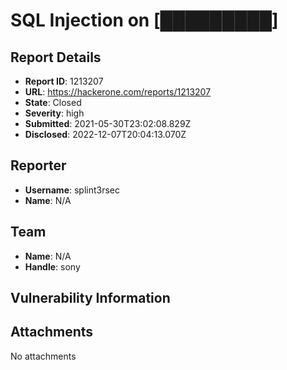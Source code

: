 # SQL Injection on [█████████]

## Report Details
- **Report ID**: 1213207
- **URL**: https://hackerone.com/reports/1213207
- **State**: Closed
- **Severity**: high
- **Submitted**: 2021-05-30T23:02:08.829Z
- **Disclosed**: 2022-12-07T20:04:13.070Z

## Reporter
- **Username**: splint3rsec
- **Name**: N/A

## Team
- **Name**: N/A
- **Handle**: sony

## Vulnerability Information


## Attachments
No attachments
